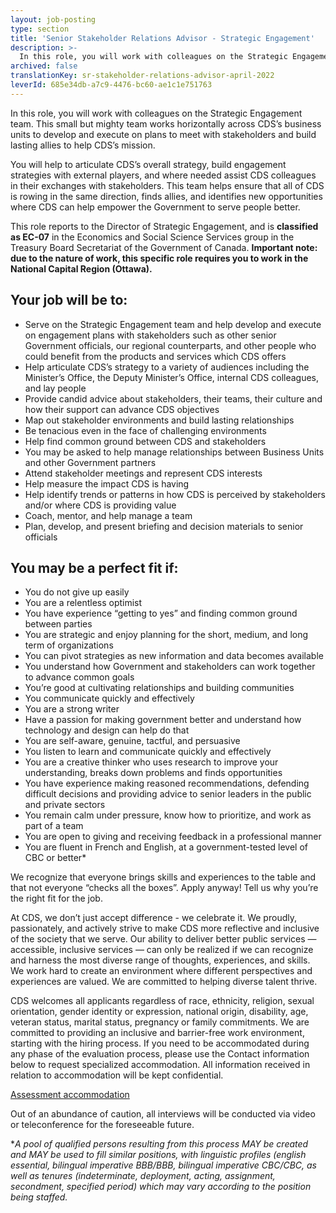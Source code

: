 ```yaml
---
layout: job-posting
type: section
title: 'Senior Stakeholder Relations Advisor - Strategic Engagement'
description: >-
  In this role, you will work with colleagues on the Strategic Engagement team. This small but mighty team works horizontally across CDS’s business units to develop and execute on plans to meet with stakeholders and build lasting allies to help CDS’s mission. You will help to articulate CDS’s overall strategy, build engagement strategies with external players, and where needed assist CDS colleagues in their exchanges with stakeholders. This team helps ensure that all of CDS  is rowing in the same direction, finds allies, and identifies new opportunities where CDS can help empower the Government to serve people better. 
archived: false
translationKey: sr-stakeholder-relations-advisor-april-2022
leverId: 685e34db-a7c9-4476-bc60-ae1c1e751763
---
```


In this role, you will work with colleagues on the Strategic Engagement team. This small but mighty team works horizontally across CDS’s business units to develop and execute on plans to meet with stakeholders and build lasting allies to help CDS’s mission. 

You will help to articulate CDS’s overall strategy, build engagement strategies with external players, and where needed assist CDS colleagues in their exchanges with stakeholders. This team helps ensure that all of CDS  is rowing in the same direction, finds allies, and identifies new opportunities where CDS can help empower the Government to serve people better. 

This role reports to the Director of Strategic Engagement, and is **classified as EC-07** in the Economics and Social Science Services group in the Treasury Board Secretariat of the Government of Canada. **Important note: due to the nature of work, this specific role requires you to work in the National Capital Region (Ottawa).** 


## Your job will be to:

- Serve on the Strategic Engagement team and help develop and execute on engagement plans with stakeholders such as other senior Government officials, our regional counterparts, and other people who could benefit from the products and services which CDS offers
- Help articulate CDS’s strategy to a variety of audiences including the Minister’s Office, the Deputy Minister’s Office, internal CDS colleagues, and lay people
- Provide candid advice about stakeholders, their teams, their culture and how their support can advance CDS objectives
- Map out stakeholder environments and build lasting relationships
- Be tenacious even in the face of challenging environments
- Help find common ground between CDS and stakeholders
- You may be asked to help manage relationships between Business Units and other Government partners
- Attend stakeholder meetings and represent CDS interests
- Help measure the impact CDS is having
- Help identify trends or patterns in how CDS is perceived by stakeholders and/or where CDS is providing value 
- Coach, mentor, and help manage a team
- Plan, develop, and present briefing and decision materials to senior officials 


## You may be a perfect fit if:

- You do not give up easily 
- You are a relentless optimist 
- You have experience “getting to yes” and finding common ground between parties
- You are strategic and enjoy planning for the short, medium, and long term of organizations
- You can pivot strategies as new information and data becomes available
- You understand how Government and stakeholders can work together to advance common goals
- You’re good at cultivating relationships and building communities
- You communicate quickly and effectively
- You are a strong writer
- Have a passion for making government better and understand how technology and design can help do that
- You are self-aware, genuine, tactful, and persuasive
- You listen to learn and communicate quickly and effectively 
- You are a creative thinker who uses research to improve your understanding, breaks down problems and finds opportunities 
- You have experience making reasoned recommendations, defending difficult decisions and providing advice to senior leaders in the public and private sectors
- You remain calm under pressure, know how to prioritize, and work as part of a team
- You are open to giving and receiving feedback in a professional manner
- You are fluent in French and English, at a government-tested level of CBC or better*

We recognize that everyone brings skills and experiences to the table and that not everyone “checks all the boxes”. Apply anyway! Tell us why you’re the right fit for the job.

At CDS, we don’t just accept difference - we celebrate it. We proudly, passionately, and actively strive to make CDS more reflective and inclusive of the society that we serve. Our ability to deliver better public services — accessible, inclusive services — can only be realized if we can recognize and harness the most diverse range of thoughts, experiences, and skills. We work hard to create an environment where different perspectives and experiences are valued. We are committed to helping diverse talent thrive.

CDS welcomes all applicants regardless of race, ethnicity, religion, sexual orientation, gender identity or expression, national origin, disability, age, veteran status, marital status, pregnancy or family commitments. We are committed to providing an inclusive and barrier-free work environment, starting with the hiring process. If you need to be accommodated during any phase of the evaluation process, please use the Contact information below to request specialized accommodation. All information received in relation to accommodation will be kept confidential.

[Assessment accommodation](https://www.canada.ca/en/public-service-commission/services/assessment-accommodation-page.html)

Out of an abundance of caution, all interviews will be conducted via video or teleconference for the foreseeable future. 

**A pool of qualified persons resulting from this process MAY be created and MAY be used to fill similar positions, with linguistic profiles (english essential, bilingual imperative BBB/BBB, bilingual imperative CBC/CBC, as well as tenures (indeterminate, deployment, acting, assignment, secondment, specified period) which may vary according to the position being staffed.*

